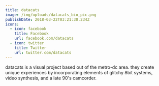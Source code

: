 ```yaml
---
title: datacats
image: /img/uploads/datacats_bio_pic.png
publishDate: 2018-03-22T03:21:30.234Z
icons:
  - icon: facebook
    title: Facebook
    url: facebook.com/datacats
  - icon: twitter
    title: Twitter
    url: twitter.com/datacats
---
```

datacats is a visual project based out of the metro-dc area. they create unique experiences by incorporating elements of glitchy 8bit systems, video synthesis, and a late 90's camcorder.

